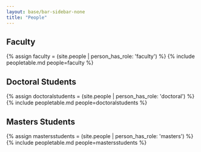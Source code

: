 ```yaml
---
layout: base/bar-sidebar-none
title: "People"
---
```


## Faculty
{% assign faculty = (site.people | person_has_role: 'faculty') %}
{% include peopletable.md people=faculty %}

## Doctoral Students
{% assign doctoralstudents = (site.people | person_has_role: 'doctoral') %}
{% include peopletable.md people=doctoralstudents %}

## Masters Students
{% assign mastersstudents = (site.people | person_has_role: 'masters') %}
{% include peopletable.md people=mastersstudents %}
